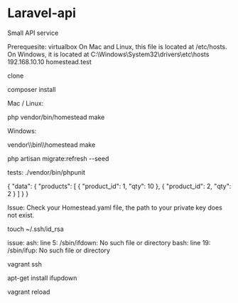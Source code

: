 # Laravel-api
Small API service


Prerequesite: virtualbox
 On Mac and Linux, this file is located at /etc/hosts. On Windows, it is located at  C:\Windows\System32\drivers\etc\hosts
 192.168.10.10 homestead.test


clone

composer install


Mac / Linux:

php vendor/bin/homestead make

Windows:

vendor\\\bin\\\homestead make


php artisan migrate:refresh --seed

tests:
./vendor/bin/phpunit





{
	"data": {
		"products": [
			{
				"product_id": 1,
				"qty": 10
			},
			{
				"product_id": 2,
				"qty": 2
			}
		]
	}
}



Issue:
Check your Homestead.yaml file, the path to your private key does not exist.

touch ~/.ssh/id_rsa

issue:
ash: line 5: /sbin/ifdown: No such file or directory
bash: line 19: /sbin/ifup: No such file or directory

vagrant ssh

apt-get install ifupdown

vagrant reload


